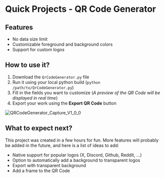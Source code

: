 # Quick Projects - QR Code Generator

## Features
- No data size limit
- Customizable foreground and background colors
- Support for custom logos

## How to use it?

1. Download the ``QrCodeGenerator.py`` file
2. Run it using your local python build (``python /path/to/QrCodeGenerator.py``)
3. Fill in the fields you want to customize (*A preview of the QR Code will be displayed in real time*)
4. Export your work using the **Export QR Code** button

![QRCodeGenerator_Capture_V1_0_0](https://github.com/MisTurtle/QrCodeGenerator/assets/107061633/8745c4fa-e73b-402c-a3f1-0016ede771ca)

## What to expect next?

This project was created in a few hours for fun. More features will probably be added in the future, and here is a list of ideas to add:

* Native support for popular logos (X, Discord, Github, Reddit, ...)
* Option to automatically add a background to transparent logos
* Export with transparent background
* Add a frame to the QR Code
